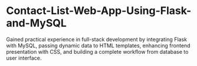 # Contact-List-Web-App-Using-Flask-and-MySQL
Gained practical experience in full-stack development by integrating Flask with MySQL, passing dynamic data to HTML templates, enhancing frontend presentation with CSS, and building a complete workflow from database to user interface.
